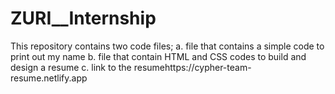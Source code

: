 # ZURI__Internship

This repository contains two code files;
  a. file that contains a simple code to print out my name
  b. file that contain HTML and CSS codes to build and design a resume
  c. link to the resumehttps://cypher-team-resume.netlify.app
